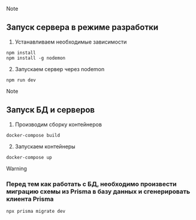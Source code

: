 > [!NOTE]
> ## Запуск сервера в режиме разработки
1. Устанавливаем необходимые зависимости
```
npm install
npm install -g nodemon
```
2. Запускаем сервер через nodemon
```
npm run dev
```

> [!NOTE]
> ## Запуск БД и серверов
1. Производим сборку контейнеров
```
docker-compose build
```
2. Запускаем контейнеры
```
docker-compose up
```

> [!WARNING]
> ### Перед тем как работать с БД, необходимо произвести миграцию схемы из Prisma в базу данных и сгенерировать клиента Prisma
```
npx prisma migrate dev
```
